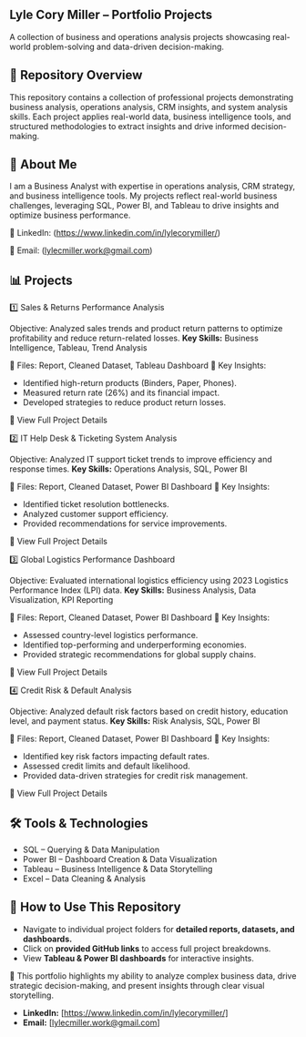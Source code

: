 ## Lyle Cory Miller – Portfolio Projects

A collection of business and operations analysis projects showcasing real-world problem-solving and data-driven decision-making.

## 📂 Repository Overview

This repository contains a collection of professional projects demonstrating business analysis, operations analysis, CRM insights, and system analysis skills. Each project applies real-world data, business intelligence tools, and structured methodologies to extract insights and drive informed decision-making.

## 📌 About Me

I am a Business Analyst with expertise in operations analysis, CRM strategy, and business intelligence tools. My projects reflect real-world business challenges, leveraging SQL, Power BI, and Tableau to drive insights and optimize business performance.

🔗 LinkedIn: (https://www.linkedin.com/in/lylecorymiller/)

📧 Email: (lylecmiller.work@gmail.com)

## 📊 Projects

1️⃣ Sales & Returns Performance Analysis

Objective: Analyzed sales trends and product return patterns to optimize profitability and reduce return-related losses.
**Key Skills:** Business Intelligence, Tableau, Trend Analysis

📁 Files: Report, Cleaned Dataset, Tableau Dashboard
📌 Key Insights:

- Identified high-return products (Binders, Paper, Phones).
- Measured return rate (26%) and its financial impact.
- Developed strategies to reduce product return losses.

🔗 View Full Project Details

2️⃣ IT Help Desk & Ticketing System Analysis

Objective: Analyzed IT support ticket trends to improve efficiency and response times.
**Key Skills:** Operations Analysis, SQL, Power BI

📁 Files: Report, Cleaned Dataset, Power BI Dashboard
📌 Key Insights:

- Identified ticket resolution bottlenecks.
- Analyzed customer support efficiency.
- Provided recommendations for service improvements.

🔗 View Full Project Details

3️⃣ Global Logistics Performance Dashboard

Objective: Evaluated international logistics efficiency using 2023 Logistics Performance Index (LPI) data.
**Key Skills:** Business Analysis, Data Visualization, KPI Reporting

📁 Files: Report, Cleaned Dataset, Power BI Dashboard
📌 Key Insights:

- Assessed country-level logistics performance.
- Identified top-performing and underperforming economies.
- Provided strategic recommendations for global supply chains.

🔗 View Full Project Details

4️⃣ Credit Risk & Default Analysis

Objective: Analyzed default risk factors based on credit history, education level, and payment status.
**Key Skills:** Risk Analysis, SQL, Power BI

📁 Files: Report, Cleaned Dataset, Power BI Dashboard
📌 Key Insights:

- Identified key risk factors impacting default rates.
- Assessed credit limits and default likelihood.
- Provided data-driven strategies for credit risk management.

🔗 View Full Project Details

## 🛠 Tools & Technologies

- SQL – Querying & Data Manipulation
- Power BI – Dashboard Creation & Data Visualization
- Tableau – Business Intelligence & Data Storytelling
- Excel – Data Cleaning & Analysis

## 📌 How to Use This Repository

- Navigate to individual project folders for **detailed reports, datasets, and dashboards.**
- Click on **provided GitHub links** to access full project breakdowns.
- View **Tableau & Power BI dashboards** for interactive insights.

📌 This portfolio highlights my ability to analyze complex business data, drive strategic decision-making, and present insights through clear visual storytelling.

- **LinkedIn:** [https://www.linkedin.com/in/lylecorymiller/]
- **Email:** [lylecmiller.work@gmail.com]
